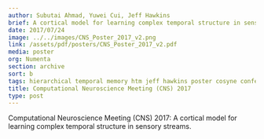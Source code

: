 ```yaml
---
author: Subutai Ahmad, Yuwei Cui, Jeff Hawkins
brief: A cortical model for learning complex temporal structure in sensory streams.
date: 2017/07/24
image: ../../images/CNS_Poster_2017_v2.png
link: /assets/pdf/posters/CNS_Poster_2017_v2.pdf
media: poster
org: Numenta
section: archive
sort: b
tags: hierarchical temporal memory htm jeff hawkins poster cosyne conference pdf
title: Computational Neuroscience Meeting (CNS) 2017
type: post
---
```


Computational Neuroscience Meeting (CNS) 2017: A cortical model for learning complex temporal structure in sensory streams.
